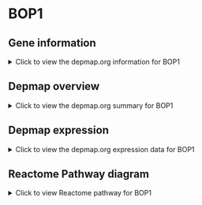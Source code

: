 <h1>BOP1</h1>

<h2>Gene information</h2>
<details>
  <summary>Click to view the depmap.org information for BOP1</summary>
  <iframe src="https://depmap.org/portal/gene/BOP1?tab=about" style="border:none;width:100%;height:800px"></iframe>
</details>

<h2>Depmap overview</h2>
<details>
  <summary>Click to view the depmap.org summary for BOP1</summary>
  <iframe src="https://depmap.org/portal/gene/BOP1?tab=overview" style="border:none;width:100%;height:800px"></iframe>
</details>

<h2>Depmap expression</h2>
<details>
  <summary>Click to view the depmap.org expression data for BOP1</summary>
  <iframe src="https://depmap.org/portal/gene/BOP1?tab=characterization" style="border:none;width:100%;height:800px"></iframe>
</details>



<h2>Reactome Pathway diagram</h2>
<details>
  <summary>Click to view Reactome pathway for BOP1</summary>
  <p>Major pathway of rRNA processing in the nucleolus and cytosol</p>
  <iframe src="https://reactome.org/PathwayBrowser/#/R-HSA-6791226" style="border:none;width:100%;height:800px"></iframe>
</details>



